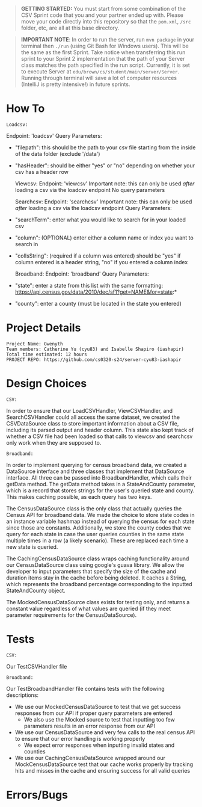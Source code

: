 > **GETTING STARTED:** You must start from some combination of the CSV Sprint code that you and your partner ended up with. Please move your code directly into this repository so that the `pom.xml`, `/src` folder, etc, are all at this base directory.

> **IMPORTANT NOTE**: In order to run the server, run `mvn package` in your terminal then `./run` (using Git Bash for Windows users). This will be the same as the first Sprint. Take notice when transferring this run sprint to your Sprint 2 implementation that the path of your Server class matches the path specified in the run script. Currently, it is set to execute Server at `edu/brown/cs/student/main/server/Server`. Running through terminal will save a lot of computer resources (IntelliJ is pretty intensive!) in future sprints.



# How To
    Loadcsv:
Endpoint: 'loadcsv'
Query Parameters:
- "filepath": this should be the path to your csv file starting from the inside of the data folder (exclude '/data')
- "hasHeader": should be either "yes" or "no" depending on whether your csv has a header row


    Viewcsv:
Endpoint: 'viewcsv'
Important note: this can only be used *after* loading a csv via the loadcsv endpoint
No query parameters


    Searchcsv:
Endpoint: 'searchcsv'
Important note: this can only be used *after* loading a csv via the loadcsv endpoint
Query Parameters: 
- "searchTerm": enter what you would like to search for in your loaded csv
- "column": (OPTIONAL) enter either a column name or index you want to search in
- "colIsString": (required if a column was entered) should be "yes" if column entered is a header string, "no" if you entered a column index


    Broadband:
Endpoint: 'broadband'
Query Parameters:
- "state": enter a state from this list with the same formatting: https://api.census.gov/data/2010/dec/sf1?get=NAME&for=state:* 
- "county": enter a county (must be located in the state you entered)

# Project Details
    Project Name: Gwenyth
    Team members: Catherine Yu (cyu83) and Isabelle Shapiro (iashapir)
    Total time estimated: 12 hours
    PROJECT REPO: https://github.com/cs0320-s24/server-cyu83-iashapir

# Design Choices
    CSV:
In order to ensure that our LoadCSVHandler, ViewCSVHandler, and SearchCSVHandler could all
access the same dataset, we created the CSVDataSource class to store important information about
a CSV file, including its parsed output and header column. This state also kept track of 
whether a CSV file had been loaded so that calls to viewcsv and searchcsv only work when
they are supposed to. 

    Broadband:
In order to implement querying for census broadband data, we created a DataSource interface
and three classes that implement that DataSource interface. All three can be passed
into BroadbandHandler, which calls their getData method. The getData method takes in a StateAndCounty
parameter, which is a record that stores strings for the user's queried state and county. This 
makes caching possible, as each query has two keys.

The CensusDataSource class is the only class that actually queries the Census API
for broadband data. We made the choice to store state codes in an instance variable hashmap 
instead of querying the census for each state since those are constants. Additionally, we 
store the county codes that we query for each state in case the user queries counties in the same
state multiple times in a row (a likely scenario). These are replaced each time a new state is queried.

The CachingCensusDataSource class wraps caching functionality around our CensusDataSource class using
google's guava library. We allow the developer to input parameters that specify the size of the cache
and duration items stay in the cache before being deleted. It caches a String, which represents the 
broadband percentage corresponding to the inputted StateAndCounty object.

The MockedCensusDataSource class exists for testing only, and returns a constant value regardless
of what values are queried (if they meet parameter requirements for the CensusDataSource).


# Tests

    CSV:
Our TestCSVHandler file 

    Broadband:
Our TestBroadbandHandler file contains tests with the following descriptions:
- We use our MockedCensusDataSource to test that we get success responses from our API
if proper query parameters are entered
  - We also use the Mocked source to test that inputting too few parameters results in
an error response from our API
- We use our CensusDataSource and very few calls to the real census API to 
ensure that our error handling is working properly
  - We expect error responses when inputting invalid states and counties
- We use our CachingCensusDataSource wrapped around our MockCensusDataSource
test that our cache works properly by tracking hits and misses in the cache
and ensuring success for all valid queries


# Errors/Bugs


